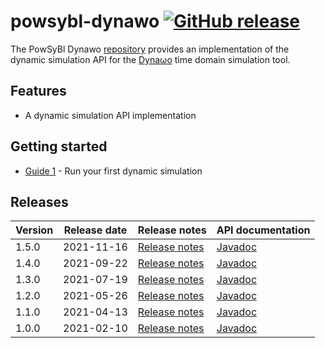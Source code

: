 # powsybl-dynawo [![GitHub release](https://img.shields.io/github/release/powsybl/powsybl-dynawo.svg?sort=semver)](https://github.com/powsybl/powsybl-dynawo/releases/)
The PowSyBl Dynawo [repository](https://github.com/powsybl/powsybl-dynawo) provides an implementation of the dynamic simulation API for the [Dyna&omega;o](https://dynawo.github.io/) time domain simulation tool.  

## Features

- A dynamic simulation API implementation

## Getting started

- [Guide 1]() - Run your first dynamic simulation

## Releases

| Version | Release date | Release notes | API documentation |
| ------- | ------------ | ------------- | ----------------- |
| 1.5.0 | 2021-11-16 | [Release notes](https://github.com/powsybl/powsybl-dynawo/releases/tag/v1.5.0) | [Javadoc](https://javadoc.io/doc/com.powsybl/powsybl-dynawo/1.5.0/index.html) |
| 1.4.0 | 2021-09-22 | [Release notes](https://github.com/powsybl/powsybl-dynawo/releases/tag/v1.4.0) | [Javadoc](https://javadoc.io/doc/com.powsybl/powsybl-dynawo/1.4.0/index.html) |
| 1.3.0 | 2021-07-19 | [Release notes](https://github.com/powsybl/powsybl-dynawo/releases/tag/v1.3.0) | [Javadoc](https://javadoc.io/doc/com.powsybl/powsybl-dynawo/1.3.0/index.html) |
| 1.2.0 | 2021-05-26 | [Release notes](https://github.com/powsybl/powsybl-dynawo/releases/tag/v1.2.0) | [Javadoc](https://javadoc.io/doc/com.powsybl/powsybl-dynawo/1.2.0/index.html) |
| 1.1.0 | 2021-04-13 | [Release notes](https://github.com/powsybl/powsybl-dynawo/releases/tag/v1.1.0) | [Javadoc](https://javadoc.io/doc/com.powsybl/powsybl-dynawo/1.1.0/index.html) |
| 1.0.0 | 2021-02-10 | [Release notes](https://github.com/powsybl/powsybl-dynawo/releases/tag/v1.0.0) | [Javadoc](https://javadoc.io/doc/com.powsybl/powsybl-dynawo/1.0.0/index.html) |
